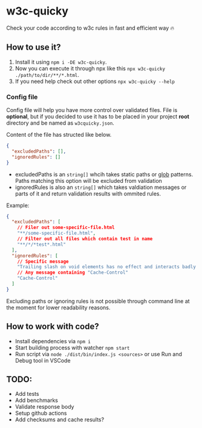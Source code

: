 # w3c-quicky

Check your code according to w3c rules in fast and efficient way 🔥

## How to use it?

1. Install it using `npm i -DE w3c-quicky`.
2. Now you can execute it through npx like this `npx w3c-quicky ./path/to/dir/**/*.html`.
3. If you need help check out other options `npx w3c-quicky --help`

### Config file

Config file will help you have more control over validated files. File is **optional**, but if you decided to use it has to be placed in your project **root** directory and be named as `w3cquicky.json`.

Content of the file has structed like below.

```json
{
  "excludedPaths": [],
  "ignoredRules": []
}
```

- excludedPaths is an `string[]` whcih takes static paths or [glob](https://www.npmjs.com/package/fast-glob) patterns. Paths matching this option will be excluded from validation
- ignoredRules is also an `string[]` which takes valdiation messages or parts of it and return validation results with ommited rules.

Example:

```json
{
  "excludedPaths": [
    // Filer out some-specific-file.html
    "**/some-specific-file.html",
    // Filter out all files which contain test in name
    "**/*/*test*.html"
  ],
  "ignoredRules": [
    // Specific message
    "Trailing slash on void elements has no effect and interacts badly with unquoted attribute values.",
    // Any message containing "Cache-Control"
    "Cache-Control"
  ]
}
```

Excluding paths or ignoring rules is not possible through command line at the moment for lower readability reasons.

## How to work with code?

- Install dependencies via `npm i`
- Start building process with watcher `npm start`
- Run script via `node ./dist/bin/index.js <sources>` or use Run and Debug tool in VSCode

## TODO:

- Add tests
- Add benchmarks
- Validate response body
- Setup github actions
- Add checksums and cache results?
